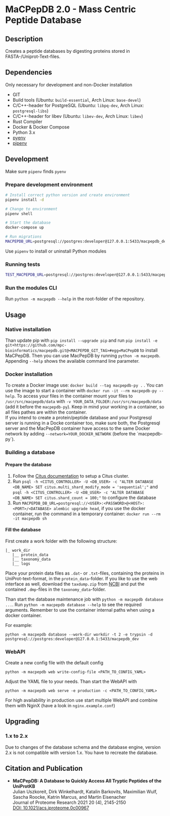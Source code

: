 # MaCPepDB 2.0 - Mass Centric Peptide Database

## Description

Creates a peptide databases by digesting proteins stored in FASTA-/Uniprot-Text-files.

## Dependencies

Only necessary for development and non-Docker installation

- GIT
- Build tools (Ubuntu: `build-essential`, Arch Linux: `base-devel`)
- C/C++-header for PostgreSQL (Ubuntu: `libpq-dev`, Arch Linux: `postgresql-libs`)
- C/C++-header for libev (Ubuntu: `libev-dev`, Arch Linux: `libev`)
- Rust Compiler
- Docker & Docker Compose
- Python 3.x
- [pyenv](https://github.com/pyenv/pyenv)
- [pipenv](https://pipenv.pypa.io/en/latest/)

## Development

Make sure `pipenv` finds `pyenv`

### Prepare development environment

```bash
# Install correct python version and create environment
pipenv install -d

# Change to environment
pipenv shell

# Start the database
docker-compose up

# Run migrations
MACPEPDB_URL=postgresql://postgres:developer@127.0.0.1:5433/macpepdb_dev pipenv run db-migrate
```

Use `pipenv` to install or uninstall Python modules

### Running tests

```bash
TEST_MACPEPDB_URL=postgresql://postgres:developer@127.0.0.1:5433/macpepdb_dev pipenv run tests
```

### Run the modules CLI

Run `python -m macpepdb --help` in the root-folder of the repository.

## Usage

### Native installation

Than update pip with `pip install --upgrade pip` and run `pip install -e git+https://github.com/mpc-bioinformatics/macpepdb.git@<MACPEPDB_GIT_TAG>#egg=MaCPepDB` to install MaCPepDB.
Then you can use MacPepDB by running `python -m macpepdb`.
Appending `--help` shows the available command line parameter.

### Docker installation

To create a Docker image use: `docker build --tag macpepdb-py .` . You can use the image to start a container with
`docker run -it --rm macpepdb-py --help`.
To access your files in the container mount your files to `/usr/src/macpepdb/data` with `-v YOUR_DATA_FOLDER:/usr/src/macpepdb/data` (add it before the `macpepdb-py`). Keep in mind your working in a container, so all files pathes are within the container.  
If you intend to create a protein/peptide database and your Postgresql server is running in a Docke container too, make sure both, the Postgresql server and the MacPepDB container have access to the same Docker network by adding `--network=YOUR_DOCKER_NETWORK` (before the ´macpepdb-py´).

### Building a database

#### Prepare the database

1. Follow the [Citus documentation](http://docs.citusdata.com/en/v10.0/installation/multi_node.html) to setup a Citus cluster.
2. Run `psql -h <CITUS_CONTROLLER> -U <DB_USER> -c "ALTER DATABASE <DB_NAME> SET citus.multi_shard_modify_mode = 'sequential';"` and `psql -h <CITUS_CONTROLLER> -U <DB_USER> -c "ALTER DATABASE <DB_NAME> SET citus.shard_count = 100;"` to configure the database
3. Run `MACPEPDB_DB_URL=postgresql://<USER>:<PASSWORD>@<HOST>:<PORT>/<DATABASE> alembic upgrade head`, if you use the docker container, run the command in a temporary container: `docker run --rm -it macpepdb sh`

#### Fill the database

First create a work folder with the following structure:

```
|_ work_dir
   |__ protein_data
   |__ taxonomy_data
   |__ logs
```

Place your protein data files as `.dat`- or `.txt`-files, containing the proteins in UniProt-text-format, in the `protein_data`-folder.
If you like to use the web interface as well, download the `taxdump.zip` from [NCBI](https://ftp.ncbi.nih.gov/pub/taxonomy/) and put the contained `.dmp`-files in the `taxonomy_data`-folder.

Than start the database maintenance job with `python -m macpepdb database ...`. Run `python -m macpepdb database --help` to see the required arguments. Remember to use the container internal paths when using a docker container.

For example:

```
python -m macpepdb database --work-dir workdir -t 2 -e trypsin -d postgresql://postgres:developer@127.0.0.1:5433/macpepdb_dev
```

### WebAPI

Create a new config file with the default config

```
python -m macpepdb web write-config-file <PATH_TO_CONFIG_YAML>
```

Adjust the YAML file to your needs. Than start the WebAPI with

```
python -m macpepdb web serve -e production -c <PATH_TO_CONFIG_YAML>
```

For high availability in production use start multiple WebAPI and combine them with NginX (have a look in `nginx.example.conf`)

## Upgrading

### 1.x to 2.x

Due to changes of the database schema and the database engine, version 2.x is not compatible with version 1.x. You have to recreate the database.

## Citation and Publication

- **MaCPepDB: A Database to Quickly Access All Tryptic Peptides of the UniProtKB**  
   Julian Uszkoreit, Dirk Winkelhardt, Katalin Barkovits, Maximilian Wulf, Sascha Roocke, Katrin Marcus, and Martin Eisenacher  
   Journal of Proteome Research 2021 20 (4), 2145-2150  
   [DOI: 10.1021/acs.jproteome.0c00967](https://doi.org/10.1021/acs.jproteome.0c00967)
